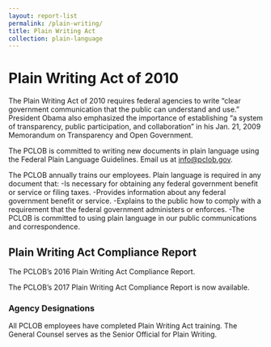 ```yaml
---
layout: report-list
permalink: /plain-writing/
title: Plain Writing Act
collection: plain-language
---
```


# Plain Writing Act of 2010



The Plain Writing Act of 2010 requires federal agencies to write “clear government communication that the public can understand and use.” President Obama also emphasized the importance of establishing “a system of transparency, public participation, and collaboration” in his Jan. 21, 2009 Memorandum on Transparency and Open Government.



The PCLOB is committed to writing new documents in plain language using the Federal Plain Language Guidelines. Email us at info@pclob.gov.



The PCLOB annually trains our employees. Plain language is required in any document that:
     -Is necessary for obtaining any federal government benefit or service or filing taxes.
     -Provides information about any federal government benefit or service.
     -Explains to the public how to comply with a requirement that the federal government administers or enforces.
     -The PCLOB is committed to using plain language in our public communications and correspondence.



## Plain Writing Act Compliance Report

The PCLOB’s 2016 Plain Writing Act Compliance Report.

The PCLOB’s 2017 Plain Writing Act Compliance Report is now available.


### Agency Designations

All PCLOB employees have completed Plain Writing Act training. The General Counsel serves as the Senior Official for Plain Writing.
